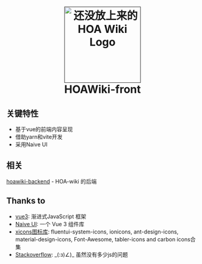 <h1 style="text-align: center;">
  <br>
  <a href="">
<img src="" alt="还没放上来的HOA Wiki Logo" width="200">
</a>
  <br>
  HOAWiki-front
  <br>
</h1>

## 关键特性

- 基于vue的前端内容呈现
- 借助yarn和vite开发
- 采用Naive UI

## 相关

[hoawiki-backend](https://github.com/HorizonAsk/hoawiki-backend) - HOA-wiki 的后端

## Thanks to

- [vue3](https://v3.cn.vuejs.org/): 渐进式JavaScript 框架
- [Naive UI](https://www.naiveui.com/): 一个 Vue 3 组件库
- [xicons图标库](https://www.xicons.org/): fluentui-system-icons, ionicons, ant-design-icons, material-design-icons,
  Font-Awesome, tabler-icons and carbon icons合集
- [Stackoverflow](https://stackoverflow.com): \_(:з)∠)_ 虽然没有多少js的问题